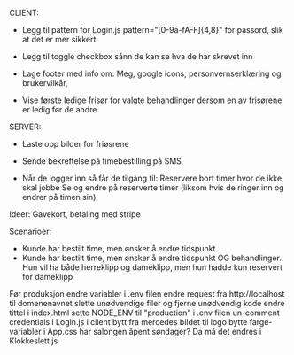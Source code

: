 CLIENT:
- Legg til pattern for Login.js pattern="[0-9a-fA-F]{4,8}" for passord, slik at det er mer sikkert
- Legg til toggle checkbox sånn de kan se hva de har skrevet inn
- Lage footer med info om: Meg, google icons, personvernserklæring og brukervilkår, 

- Vise første ledige frisør for valgte behandlinger dersom en av frisørene er ledig før de andre

SERVER:

- Laste opp bilder for friøsrene

- Sende bekreftelse på timebestilling på SMS
- Når de logger inn så får de tilgang til: 
    Reservere bort timer hvor de ikke skal jobbe
    Se og endre på reserverte timer (liksom hvis de ringer inn og endrer på timen sin)


Ideer:
Gavekort, betaling med stripe

Scenarioer:
- Kunde har bestilt time, men ønsker å endre tidspunkt
- Kunde har bestilt time, men ønsker å endre tidspunkt OG behandlinger. Hun vil ha både herreklipp og dameklipp, men hun hadde kun
    reservert for dameklipp

Før produksjon
endre variabler i .env filen
endre request fra http://localhost til domenenavnet
slette unødvendige filer og fjerne unødvendig kode
endre tittel i index.html
sette NODE_ENV til "production" i .env filen
un-comment credentials i Login.js i client
bytt fra mercedes bildet til logo
bytte farge-variabler i App.css
har salongen åpent søndager? Da må det endres i Klokkeslett.js
